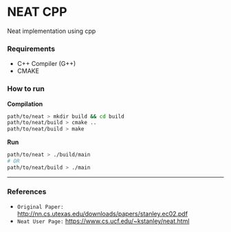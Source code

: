 # NEAT CPP

Neat implementation using cpp 

### Requirements
- C++ Compiler (G++)
- CMAKE

### How to run

**Compilation**
```bash
path/to/neat > mkdir build && cd build
path/to/neat/build > cmake ..
path/to/neat/build > make
```

**Run**
```bash
path/to/neat > ./build/main
# OR
path/to/neat/build > ./main
```

---

### References
- `Original Paper:` http://nn.cs.utexas.edu/downloads/papers/stanley.ec02.pdf
- `Neat User Page:` https://www.cs.ucf.edu/~kstanley/neat.html

